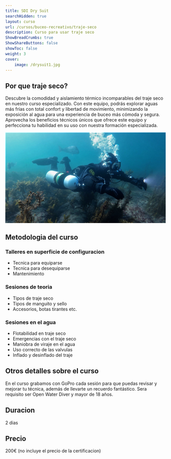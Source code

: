 ```yaml
---
title: SDI Dry Suit
searchHidden: true
layout: curso
url: /cursos/buceo-recreativo/traje-seco
description: Curso para usar traje seco
ShowBreadCrumbs: true
ShowShareButtons: false
showToc: false
weight: 3
cover:
    image: /drysuit1.jpg
---
```



## Por que traje seco?
Descubre la comodidad y aislamiento térmico incomparables del traje seco en nuestro curso especializado. 
Con este equipo, podrás explorar aguas más frías con total confort y libertad de movimiento, minimizando la exposición
al agua para una experiencia de buceo más cómoda y segura. Aprovecha los beneficios técnicos únicos que ofrece este equipo 
y perfecciona tu habilidad en su uso con nuestra formación especializada.

![sidemount](/drysuit.png)

## Metodologia del curso

### Talleres en superficie de configuracion
  * Tecnica para equiparse 
  * Tecnica para desequiparse 
  * Mantenimiento
### Sesiones de teoria
  * Tipos de traje seco
  * Tipos de manguito y sello
  * Accesorios, botas tirantes etc.
### Sesiones en el agua
  * Flotabilidad en traje seco
  * Emergencias con el traje seco
  * Maniobra de viraje en el agua
  * Uso correcto de las valvulas
  * Inflado y desinflado del traje
  
## Otros detalles sobre el curso 
En el curso grabamos con GoPro cada sesión para que puedas revisar y mejorar tu técnica, además de llevarte un recuerdo fantástico. Sera requisito ser Open Water Diver y mayor de 18 años.

## Duracion
2 dias

## Precio
200€ (no incluye el precio de la certificacion)